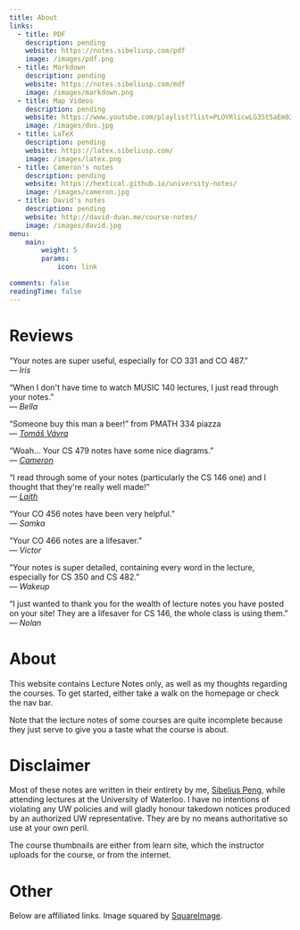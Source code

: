```yaml
---
title: About
links:
  - title: PDF
    description: pending
    website: https://notes.sibeliusp.com/pdf
    image: /images/pdf.png
  - title: Markdown
    description: pending
    website: https://notes.sibeliusp.com/mdf
    image: /images/markdown.png
  - title: Map Videos 
    description: pending
    website: https://www.youtube.com/playlist?list=PLOYRlicwLG3St5aEm02ncj-sPDJwmojIS
    image: /images/dos.jpg
  - title: LaTeX
    description: pending
    website: https://latex.sibeliusp.com/
    image: /images/latex.png
  - title: Cameron's notes
    description: pending
    website: https://hextical.github.io/university-notes/
    image: /images/cameron.jpg
  - title: David's notes
    description: pending
    website: http://david-duan.me/course-notes/
    image: /images/david.jpg
menu:
    main: 
        weight: 5
        params:
            icon: link

comments: false
readingTime: false
---
```


# Reviews
&ldquo;Your notes are super useful, especially for CO 331 and CO 487.&rdquo; <br> &mdash;  <cite>Iris</cite>

&ldquo;When I don't have time to watch MUSIC 140 lectures, I just read through your notes.&rdquo; <br> &mdash;  <cite>Bella</cite>

&ldquo;Someone buy this man a beer!&rdquo; from PMATH 334 piazza <br> &mdash;  <cite>[Tomáš Vávra](http://kmlinux.fjfi.cvut.cz/~vavrato5/)</cite>

&ldquo;Woah... Your CS 479 notes have some nice diagrams.&rdquo;<br> &mdash;  <cite>[Cameron](https://hextical.github.io/)</cite>

&ldquo;I read through some of your notes (particularly the CS 146 one) and I thought that they're really well made!&rdquo;<br> &mdash;  <cite>[Laith](https://aquabeam.me/)</cite>

&ldquo;Your CO 456 notes have been very helpful.&rdquo;<br> &mdash;  <cite>Samka</cite>

&ldquo;Your CO 466 notes are a lifesaver.&rdquo;<br> &mdash;  <cite>Victor</cite>

&ldquo;Your notes is super detailed, containing every word in the lecture, especially for CS 350 and CS 482.&rdquo;<br> &mdash;  <cite>Wakeup</cite>

&ldquo;I just wanted to thank you for the wealth of lecture notes you have posted on your site! They are a lifesaver for CS 146, the whole class is using them.&rdquo;<br> &mdash;  <cite>Nolan</cite>

# About 
This website contains Lecture Notes only, as well as my thoughts regarding the courses. To get started, either take a walk on the homepage or check the nav bar.

Note that the lecture notes of some courses are quite incomplete because they just serve to give you a taste what the course is about.

# Disclaimer

Most of these notes are written in their entirety by me, [Sibelius Peng](https://sibeliusp.com), while attending lectures at the University of Waterloo. I have no intentions of violating any UW policies and will gladly honour takedown notices produced by an authorized UW representative. They are by no means authoritative so use at your own peril.

The course thumbnails are either from learn site, which the instructor uploads for the course, or from the internet.

# Other

Below are affiliated links. Image squared by [SquareImage](https://squareanimage.com/).


